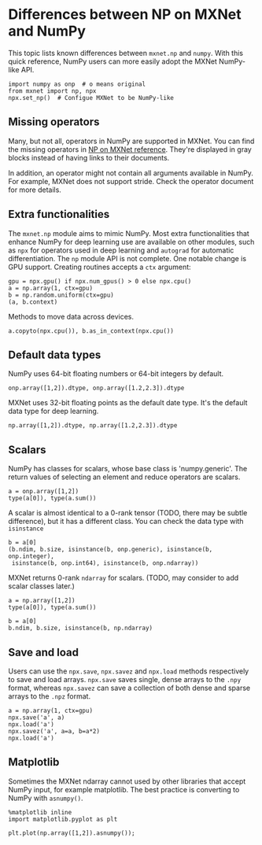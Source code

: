 <!--- Licensed to the Apache Software Foundation (ASF) under one -->
<!--- or more contributor license agreements.  See the NOTICE file -->
<!--- distributed with this work for additional information -->
<!--- regarding copyright ownership.  The ASF licenses this file -->
<!--- to you under the Apache License, Version 2.0 (the -->
<!--- "License"); you may not use this file except in compliance -->
<!--- with the License.  You may obtain a copy of the License at -->

<!---   http://www.apache.org/licenses/LICENSE-2.0 -->

<!--- Unless required by applicable law or agreed to in writing, -->
<!--- software distributed under the License is distributed on an -->
<!--- "AS IS" BASIS, WITHOUT WARRANTIES OR CONDITIONS OF ANY -->
<!--- KIND, either express or implied.  See the License for the -->
<!--- specific language governing permissions and limitations -->
<!--- under the License. -->

# Differences between NP on MXNet and NumPy

This topic lists known differences between `mxnet.np` and `numpy`. With this quick reference, NumPy users can more easily adopt  the MXNet NumPy-like API. 

```{.python .input}
import numpy as onp  # o means original
from mxnet import np, npx
npx.set_np()  # Configue MXNet to be NumPy-like
```

## Missing operators

Many, but not all, operators in NumPy are supported in MXNet. You can find the missing operators in [NP on MXNet reference](/api/python/docs/api/ndarray/index.html). They're displayed in gray blocks instead of having links to their documents. 

In addition, an operator might not contain all arguments available in NumPy. For example, MXNet does not support stride. Check the operator document for more details. 

## Extra functionalities 

The `mxnet.np` module aims to mimic NumPy.  Most extra functionalities that enhance NumPy for deep learning use are available on other modules, such as `npx` for operators used in deep learning and `autograd` for automatic differentiation. The `np` module API is not complete. One notable change is GPU support. Creating routines accepts a `ctx` argument:

```{.python .input}
gpu = npx.gpu() if npx.num_gpus() > 0 else npx.cpu()
a = np.array(1, ctx=gpu)
b = np.random.uniform(ctx=gpu)
(a, b.context)
```

Methods to move data across devices. 

```{.python .input}
a.copyto(npx.cpu()), b.as_in_context(npx.cpu())
```

## Default data types

NumPy uses 64-bit floating numbers or 64-bit integers by default. 

```{.python .input}
onp.array([1,2]).dtype, onp.array([1.2,2.3]).dtype
```

MXNet uses 32-bit floating points as the default date type. It's the default data type for deep learning.

```{.python .input}
np.array([1,2]).dtype, np.array([1.2,2.3]).dtype
```

## Scalars

NumPy has classes for scalars, whose base class is 'numpy.generic'. The return values of selecting an element and reduce operators are scalars. 

```{.python .input}
a = onp.array([1,2])
type(a[0]), type(a.sum())
```

A scalar is almost identical to a 0-rank tensor (TODO, there may be subtle difference), but it has a different class. You can check the data type with `isinstance` 

```{.python .input}
b = a[0]
(b.ndim, b.size, isinstance(b, onp.generic), isinstance(b, onp.integer),
 isinstance(b, onp.int64), isinstance(b, onp.ndarray))
```

MXNet returns 0-rank `ndarray` for scalars. (TODO, may consider to add scalar classes later.) 

```{.python .input}
a = np.array([1,2])
type(a[0]), type(a.sum())
```

```{.python .input}
b = a[0]
b.ndim, b.size, isinstance(b, np.ndarray)
```

## Save and load

Users can use the `npx.save`, `npx.savez` and `npx.load` methods respectively to
save and load arrays. `npx.save` saves single, dense arrays to the `.npy`
format, whereas `npx.savez` can save a collection of both dense and sparse
arrays to the `.npz` format.

```{.python .input}
a = np.array(1, ctx=gpu)
npx.save('a', a)
npx.load('a')
npx.savez('a', a=a, b=a*2)
npx.load('a')
```

## Matplotlib

Sometimes the MXNet ndarray cannot used by other libraries that accept NumPy input, for example matplotlib. The best practice is converting to NumPy with `asnumpy()`.

```{.python .input}
%matplotlib inline
import matplotlib.pyplot as plt

plt.plot(np.array([1,2]).asnumpy());
```
